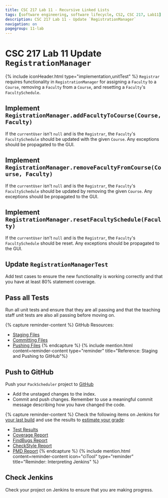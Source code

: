 ```yaml
---
title: CSC 217 Lab 11 - Recursive Linked Lists
tags: [software engineering, software lifecycle, CS2, CSC 217, Lab11]
description: CSC 217 Lab 11 - Update `RegistrationManager`
navigation: on
pagegroup: 11-lab
---
```


# CSC 217 Lab 11 Update `RegistrationManager`
{% include iconHeader.html type="implementation,unitTest" %}
`Registrar` requires functionality in `RegistrationManager` for assigning a `Faculty` to a `Course`, removing a `Faculty` from a `Course`, and resetting a `Faculty`'s `FacultySchedule`.


## Implement `RegistrationManager.addFacultyToCourse(Course, Faculty)`
If the `currentUser` isn't `null` and is the `Registrar`, the `Faculty`'s `FacultySchedule` should be updated with the given `Course`.  Any exceptions should be propagated to the GUI.


## Implement `RegistrationManager.removeFacultyFromCourse(Course, Faculty)`
If the `currentUser` isn't `null` and is the `Registrar`, the `Faculty`'s `FacultySchedule` should be updated by removing the given `Course`.  Any exceptions should be propagated to the GUI.



## Implement `RegistrationManager.resetFacultySchedule(Faculty)`
If the `currentUser` isn't `null` and is the `Registrar`, the `Faculty`'s `FacultySchedule` should be reset.  Any exceptions should be propagated to the GUI.


## Update `RegistrationManagerTest`
Add test cases to ensure the new functionality is working correctly and that you have at least 80% statement coverage.
    

## Pass all Tests
Run all unit tests and ensure that they are all passing and that the teaching staff unit tests are also all passing before moving on.

{% capture reminder-content %} 
GitHub Resources:

  * [Staging Files](https://pages.github.ncsu.edu/engr-csc-software-development/practices-tools/git/git-staging)
  * [Committing Files](https://pages.github.ncsu.edu/engr-csc-software-development/practices-tools/git/git-commit)
  * [Pushing Files](https://pages.github.ncsu.edu/engr-csc-software-development/practices-tools/git/git-push)
{% endcapture %} {% include mention.html content=reminder-content type="reminder" title="Reference: Staging and Pushing to GitHub"%} 
## Push to GitHub
Push your `PackScheduler` project to [GitHub](https://github.ncsu.edu)

  * Add the unstaged changes to the index.
  * Commit and push changes.  Remember to use a meaningful commit message describing how you have changed the code.  



{% capture reminder-content %}
Check the following items on Jenkins for [your last build](https://pages.github.ncsu.edu/engr-csc-software-development/practices-tools/jenkins/#build-summary-page) and use the results to [estimate your grade](https://pages.github.ncsu.edu/engr-csc-software-development/practices-tools/jenkins/#grade-estimation-example):

  * [Test Results](https://pages.github.ncsu.edu/engr-csc-software-development/practices-tools/jenkins/#test-results)
  * [Coverage Report](https://pages.github.ncsu.edu/engr-csc-software-development/practices-tools/jenkins/#coverage-report)
  * [FindBugs Report](https://pages.github.ncsu.edu/engr-csc-software-development/practices-tools/jenkins/#findbugs-report)
  * [CheckStyle Report](https://pages.github.ncsu.edu/engr-csc-software-development/practices-tools/jenkins/#checkstyle-report)
  * [PMD Report](https://pages.github.ncsu.edu/engr-csc-software-development/practices-tools/jenkins/#pmd-report)
{% endcapture %}
{% include mention.html content=reminder-content icon="ciTool" type="reminder" title="Reminder: Interpreting Jenkins" %}
## Check Jenkins
Check your project on Jenkins to ensure that you are making progress.
